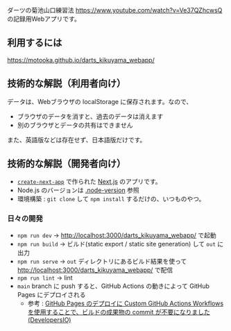ダーツの菊池山口練習法 https://www.youtube.com/watch?v=Ve37QZhcwsQ の記録用Webアプリです。

## 利用するには
https://motooka.github.io/darts_kikuyama_webapp/

## 技術的な解説（利用者向け）
データは、Webブラウザの localStorage に保存されます。なので、

- ブラウザのデータを消すと、過去のデータは消えます
- 別のブラウザとデータの共有はできません

また、英語版などは存在せず、日本語版だけです。

## 技術的な解説（開発者向け）
- [`create-next-app`](https://nextjs.org/docs/app/api-reference/cli/create-next-app) で作られた [Next.js](https://nextjs.org) のアプリです。
- Node.js のバージョンは [.node-version](.node-version) 参照
- 環境構築 : `git clone` して `npm install` するだけの、いつものやつ。

### 日々の開発
- `npm run dev` → [http://localhost:3000/darts_kikuyama_webapp/](http://localhost:3000/darts_kikuyama_webapp/) で起動
- `npm run build` → ビルド(static export / static site generation) して `out` に出力 
- `npm run serve` → `out` ディレクトリにあるビルド結果を使って [http://localhost:3000/darts_kikuyama_webapp/](http://localhost:3000/darts_kikuyama_webapp/) で配信
- `npm run lint` → lint
- `main` branch に push すると、GitHub Actions の動きによって GitHub Pages にデプロイされる
	- 参考 : [GitHub Pages のデプロイに Custom GitHub Actions Workflows を使用することで、ビルドの成果物の commit が不要になりました (DevelopersIO)](https://dev.classmethod.jp/articles/github-pages-by-actions/)
